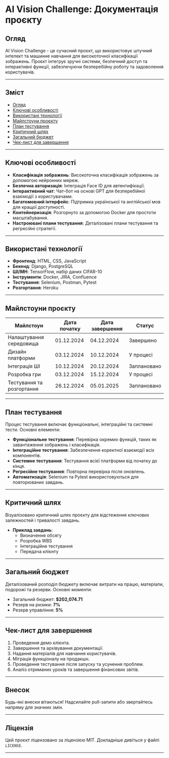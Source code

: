 # AI Vision Challenge: Документація проєкту

## Огляд

AI Vision Challenge - це сучасний проєкт, що використовує штучний інтелект та машинне навчання для високоточної класифікації зображень. Проєкт інтегрує зручні системи, безпечний доступ та інтерактивні функції, забезпечуючи безперебійну роботу та задоволення користувачів.

---

## Зміст

- [Огляд](#огляд)
- [Ключові особливості](#ключові-особливості)
- [Використані технології](#використані-технології)
- [Майлстоуни проєкту](#майлстоуни-проєкту)
- [План тестування](#план-тестування)
- [Критичний шлях](#критичний-шлях)
- [Загальний бюджет](#загальний-бюджет)
- [Чек-лист для завершення](#чек-лист-для-завершення)

---

## Ключові особливості

- **Класифікація зображень**: Високоточна класифікація зображень за допомогою нейронних мереж.
- **Безпечна авторизація**: Інтеграція Face ID для автентифікації.
- **Інтерактивний чат**: Чат-бот на основі GPT для безперебійної взаємодії з користувачами.
- **Багатомовний інтерфейс**: Підтримка української та англійської мов для кращої доступності.
- **Контейнеризація**: Розгорнуто за допомогою Docker для простоти масштабування.
- **Настроювані плани тестування**: Деталізовані плани тестування та регресійні стратегії.

---

## Використані технології

- **Фронтенд**: HTML, CSS, JavaScript
- **Бекенд**: Django, PostgreSQL
- **ШІ/МН**: TensorFlow, набір даних CIFAR-10
- **Інструменти**: Docker, JIRA, Confluence
- **Тестування**: Selenium, Postman, Pytest
- **Розгортання**: Heroku

---

## Майлстоуни проєкту

| Майлстоун                 | Дата початку | Дата завершення | Статус      |
| ------------------------- | ------------ | --------------- | ----------- |
| Налаштування середовища   | 01.12.2024   | 04.12.2024      | Завершено   |
| Дизайн платформи          | 03.12.2024   | 10.12.2024      | У процесі   |
| Інтеграція ШІ             | 10.12.2024   | 20.12.2024      | Заплановано |
| Розробка гри              | 03.12.2024   | 15.12.2024      | У процесі   |
| Тестування та розгортання | 26.12.2024   | 05.01.2025      | Заплановано |

---

## План тестування

Процес тестування включає функціональні, інтеграційні та системні тести. Основні елементи:

- **Функціональне тестування**: Перевірка окремих функцій, таких як завантаження зображень і класифікація.
- **Інтеграційне тестування**: Забезпечення коректної взаємодії всіх компонентів.
- **Системне тестування**: Тестування всієї платформи від початку до кінця.
- **Регресійне тестування**: Повторна перевірка після оновлень.
- **Автоматизація**: Selenium та Pytest використовуються для повторюваних завдань.

---

## Критичний шлях

Візуалізовано критичний шлях проєкту для відстеження ключових залежностей і тривалості завдань.

- **Приклад завдань**:
  - Визначення обсягу
  - Розробка WBS
  - Інтеграційне тестування
  - Передача клієнту

---

## Загальний бюджет

Деталізований розподіл бюджету включає витрати на працю, матеріали, подорожі та резерви. Основні моменти:

- Загальний бюджет: **$202,074.71**
- Резерв на ризики: **7%**
- Резерв управління: **5%**

---

## Чек-лист для завершення

1. Проведення демо клієнта.
2. Завершення та архівування документації.
3. Надання матеріалів для навчання користувачів.
4. Міграція функціоналу на продакшн.
5. Проведення тестування після запуску та усунення проблем.
6. Аналіз отриманих уроків та завершення фінансових звітів.

---

## Внесок

Будь-які внески вітаються! Надсилайте pull-запити або звертайтесь напряму для значних змін.

---

## Ліцензія

Цей проєкт ліцензовано за ліцензією MIT. Докладніше дивіться у файлі `LICENSE`.

---
